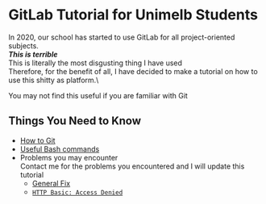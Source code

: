 # GitLab Tutorial for Unimelb Students

In 2020, our school has started to use GitLab for all project-oriented subjects.\
***This is terrible***\
This is literally the most disgusting thing I have used\
Therefore, for the benefit of all, I have decided to make a tutorial on how to use this shitty as platform.\

You may not find this useful if you are familiar with Git

## Things You Need to Know
- [How to Git](GIT_TUTORIAL.md)
- [Useful Bash commands](BASH_COMMANDS.md)
- Problems you may encounter\
  Contact me for the problems you encountered and I will update this tutorial
  - [General Fix](TROUBLE_SHOOTING.md#general-fix)
  - [`HTTP Basic: Access Denied`](TROUBLE_SHOOTING.md#http-basic-access-denied)
